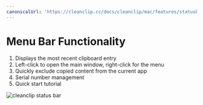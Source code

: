 ```yaml
---
canonicalUrl: 'https://cleanclip.cc/docs/cleanclip/mac/features/statusbar_marked'
---
```


# Menu Bar Functionality

1. Displays the most recent clipboard entry
2. Left-click to open the main window, right-click for the menu
3. Quickly exclude copied content from the current app
4. Serial number management
5. Quick start tutorial

![cleanclip status bar](/images/statusbar_marked.png)